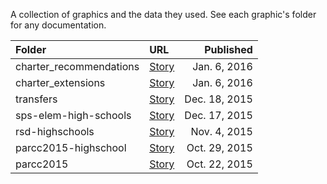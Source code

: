 A collection of graphics and the data they used. See each graphic's folder for any documentation.

|Folder                 |URL                            |Published    |
|:----------------------|:------------------------------|------------:|
|charter_recommendations|[Story][charter_recommendation]|Jan. 6, 2016 |
|charter_extensions     |[Story][charter_recommendation]|Jan. 6, 2016 |
|transfers              |[Story][transfers]             |Dec. 18, 2015|
|sps-elem-high-schools  |[Story][sps-elem-high-schools] |Dec. 17, 2015|
|rsd-highschools        |[Story][rsd-highschools]       |Nov. 4, 2015 |
|parcc2015-highschool   |[Story][parcc2015-highschool]  |Oct. 29, 2015|
|parcc2015              |[Story][parcc2015]             |Oct. 22, 2015|

[charter_recommendation]: http://thelensnola.org/2016/01/06/11-charters-under-standard-review-win-favor-of-state-department-of-education/
[transfers]: http://thelensnola.org/2015/12/18/33-out-of-51-rsd-charters-are-eligible-to-return-to-school-board-oversight/
[sps-elem-high-schools]: http://thelensnola.org/2015/12/17/see-a-full-list-of-new-orleans-parish-public-school-grades-in-one-place/
[rsd-highschools]: http://thelensnola.org/2015/11/04/four-charter-high-schools-now-eligible-to-return-to-orleans-parish-school-board/
[parcc2015-highschool]: http://thelensnola.org/2015/10/29/state-releases-2015-report-cards-and-school-scores-for-most-high-schools/
[parcc2015]: http://thelensnola.org/2015/10/22/state-releases-school-level-information-on-student-performance-on-parcc-tests/
